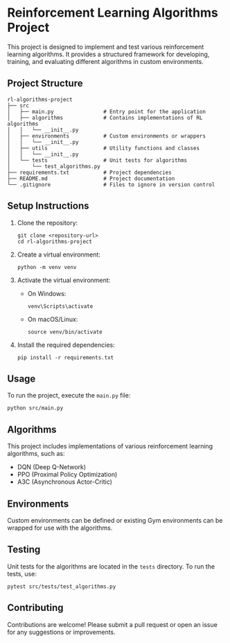 # Reinforcement Learning Algorithms Project

This project is designed to implement and test various reinforcement learning algorithms. It provides a structured framework for developing, training, and evaluating different algorithms in custom environments.

## Project Structure

```
rl-algorithms-project
├── src
│   ├── main.py                # Entry point for the application
│   ├── algorithms             # Contains implementations of RL algorithms
│   │   └── __init__.py
│   ├── environments           # Custom environments or wrappers
│   │   └── __init__.py
│   ├── utils                  # Utility functions and classes
│   │   └── __init__.py
│   └── tests                  # Unit tests for algorithms
│       └── test_algorithms.py
├── requirements.txt           # Project dependencies
├── README.md                  # Project documentation
└── .gitignore                 # Files to ignore in version control
```

## Setup Instructions

1. Clone the repository:
   ```
   git clone <repository-url>
   cd rl-algorithms-project
   ```

2. Create a virtual environment:
   ```
   python -m venv venv
   ```

3. Activate the virtual environment:
   - On Windows:
     ```
     venv\Scripts\activate
     ```
   - On macOS/Linux:
     ```
     source venv/bin/activate
     ```

4. Install the required dependencies:
   ```
   pip install -r requirements.txt
   ```

## Usage

To run the project, execute the `main.py` file:
```
python src/main.py
```

## Algorithms

This project includes implementations of various reinforcement learning algorithms, such as:
- DQN (Deep Q-Network)
- PPO (Proximal Policy Optimization)
- A3C (Asynchronous Actor-Critic)

## Environments

Custom environments can be defined or existing Gym environments can be wrapped for use with the algorithms.

## Testing

Unit tests for the algorithms are located in the `tests` directory. To run the tests, use:
```
pytest src/tests/test_algorithms.py
```

## Contributing

Contributions are welcome! Please submit a pull request or open an issue for any suggestions or improvements.